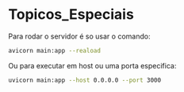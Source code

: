# Topicos_Especiais

Para rodar o servidor é so usar o comando:
``` bash
avicorn main:app --reaload
```

Ou para executar em host ou uma porta especifica: 
```bash
uvicorn main:app --host 0.0.0.0 --port 3000
```
